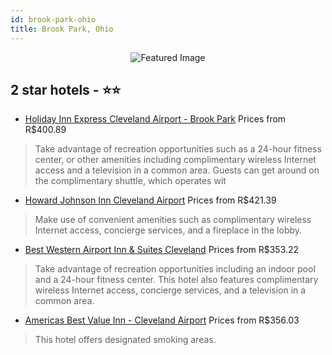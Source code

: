```yaml
---
id: brook-park-ohio
title: Brook Park, Ohio
---
```


<center><img src="https://i.travelapi.com/hotels/1000000/290000/281600/281582/51979209_z.jpg" alt="Featured Image" /></center>


##  2 star hotels - ⭐️⭐️

-    [Holiday Inn Express Cleveland Airport - Brook Park](https://us.hurb.com/hotels/brook-park/holiday-inn-express-cleveland-airport-brook-park-JNP-JP155263?cmp=18055) Prices from R$400.89
   > Take advantage of recreation opportunities such as a 24-hour fitness center, or other amenities including complimentary wireless Internet access and a television in a common area. Guests can get around on the complimentary shuttle, which operates wit
-    [Howard Johnson Inn Cleveland Airport](https://us.hurb.com/hotels/brook-park/howard-johnson-inn-cleveland-airport-JNP-JP154570?cmp=18055) Prices from R$421.39
   > Make use of convenient amenities such as complimentary wireless Internet access, concierge services, and a fireplace in the lobby.
-    [Best Western Airport Inn & Suites Cleveland](https://us.hurb.com/hotels/brook-park/best-western-airport-inn-suites-cleveland-JNP-JP013849?cmp=18055) Prices from R$353.22
   > Take advantage of recreation opportunities including an indoor pool and a 24-hour fitness center. This hotel also features complimentary wireless Internet access, concierge services, and a television in a common area.
-    [Americas Best Value Inn - Cleveland Airport](https://us.hurb.com/hotels/brook-park/americas-best-value-inn-cleveland-airport-JNP-JP987119?cmp=18055) Prices from R$356.03
   > This hotel offers designated smoking areas.
